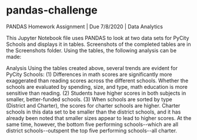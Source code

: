 # pandas-challenge
PANDAS Homework Assignment | Due 7/8/2020 | Data Analytics 

This Jupyter Notebook file uses PANDAS to look at two data sets for PyCity Schools and displays it in tables. Screenshots of the completed tables are in the Screenshots folder. Using the tables, the following analysis can be made:

Analysis
Using the tables created above, several trends are evident for PyCity Schools:
(1) Differences in math scores are significantly more exaggerated than reading scores across the different schools. Whether the schools are evaluated by spending, size, and type, math education is more sensitive than reading.
(2) Students have higher scores in both subjects in smaller, better-funded schools.
(3) When schools are sorted by type (District and Charter), the scores for charter schools are higher. Charter schools in this data set to be smaller than the district schools, and it has already been noted that smaller sizes appear to lead to higher scores. At the same time, however, the bottom five performing schools--which are all district schools--outspent the top five performing schools--all charter.
